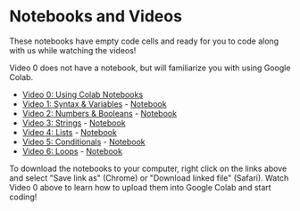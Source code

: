 # Notebooks and Videos

These notebooks have empty code cells and ready for you to code along with us while watching the videos!

Video 0 does not have a notebook, but will familiarize you with using Google Colab.
* [Video 0: Using Colab Notebooks](https://youtu.be/h_50hn5v5NA)
* [Video 1: Syntax & Variables](https://youtu.be/ow8Qgb9xJ9s) - [Notebook](https://github.com/hercodecamp/HERCODECAMP2020-Virtual/blob/master/Notebooks-and-Videos/Video1-Syntax-Variables.ipynb)
* [Video 2: Numbers & Booleans](https://youtu.be/AdTA6fGuMgM) - [Notebook](https://github.com/hercodecamp/HERCODECAMP2020-Virtual/blob/master/Notebooks-and-Videos/Video2-Numbers-Booleans.ipynb)
* [Video 3: Strings](https://youtu.be/BW_Yen2WjDM) - [Notebook](https://github.com/hercodecamp/HERCODECAMP2020-Virtual/blob/master/Notebooks-and-Videos/Video3-Strings.ipynb)
* [Video 4: Lists](https://youtu.be/eigz3cI5myY) - [Notebook](https://github.com/hercodecamp/HERCODECAMP2020-Virtual/blob/master/Notebooks-and-Videos/Video4-Lists.ipynb)
* [Video 5: Conditionals](https://youtu.be/tuFfA8s46ek) - [Notebook](https://github.com/hercodecamp/HERCODECAMP2020-Virtual/blob/master/Notebooks-and-Videos/Video5-Conditionals.ipynb)
* [Video 6: Loops](https://youtu.be/5jm7eXWkGO8) - [Notebook](https://github.com/hercodecamp/HERCODECAMP2020-Virtual/blob/master/Notebooks-and-Videos/Video6-Loops.ipynb)

To download the notebooks to your computer, right click on the links above and select "Save link as" (Chrome) or "Download linked file" (Safari). Watch Video 0 above to learn how to upload them into Google Colab and start coding!
